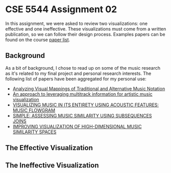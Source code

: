 # CSE 5544 Assignment 02

In this assignment, we were asked to review two visualizations: one effective
and one ineffective. These visualizations must come from a written publication,
so we can follow their design process. Examples papers can be found on the
course [paper list][1].

## Background

As a bit of background, I chose to read up on some of the music research as
it's related to my final project and personal research interests. The following
list of papers have been aggregated for my personal use:

- [Analyzing Visual Mappings of Traditional and Alternative Music Notation][2]
- [An approach to leveraging multitrack information for artistic music visualization][3]
- [VISUALIZING MUSIC IN ITS ENTIRETY USING ACOUSTIC FEATURES: MUSIC FLOWGRAM][4]
- [SIMPLE: ASSESSING MUSIC SIMILARITY USING SUBSEQUENCES JOINS][5]
- [IMPROVING VISUALIZATION OF HIGH-DIMENSIONAL MUSIC SIMILARITY SPACES][6]

## The Effective Visualization

## The Ineffective Visualization

[1]: https://sites.google.com/site/datavisualizationspring2019/paperreadings/critique
[2]: https://arxiv.org/pdf/1810.10814.pdf
[3]: https://qmro.qmul.ac.uk/xmlui/handle/123456789/15516
[4]: http://tenor-conference.org/proceedings/2016/04_Jeong_tenor2016.pdf
[5]: https://wp.nyu.edu/ismir2016/wp-content/uploads/sites/2294/2016/07/099_Paper.pdf
[6]: https://pdfs.semanticscholar.org/6861/648ea009eec227b2d53c0da03ad8e3e9c183.pdf

